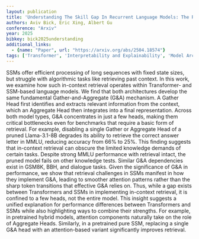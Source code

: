 ```yaml
---
layout: publication
title: 'Understanding The Skill Gap In Recurrent Language Models: The Role Of The Gather-and-aggregate Mechanism'
authors: Aviv Bick, Eric Xing, Albert Gu
conference: "Arxiv"
year: 2025
bibkey: bick2025understanding
additional_links:
  - {name: "Paper", url: "https://arxiv.org/abs/2504.18574"}
tags: ['Transformer', 'Interpretability and Explainability', 'Model Architecture', 'Reinforcement Learning', 'Attention Mechanism', 'Pretraining Methods']
---
```

SSMs offer efficient processing of long sequences with fixed state sizes, but
struggle with algorithmic tasks like retrieving past context. In this work, we
examine how such in-context retrieval operates within Transformer- and
SSM-based language models. We find that both architectures develop the same
fundamental Gather-and-Aggregate (G&A) mechanism. A Gather Head first
identifies and extracts relevant information from the context, which an
Aggregate Head then integrates into a final representation. Across both model
types, G&A concentrates in just a few heads, making them critical bottlenecks
even for benchmarks that require a basic form of retrieval. For example,
disabling a single Gather or Aggregate Head of a pruned Llama-3.1-8B degrades
its ability to retrieve the correct answer letter in MMLU, reducing accuracy
from 66% to 25%. This finding suggests that in-context retrieval can obscure
the limited knowledge demands of certain tasks. Despite strong MMLU performance
with retrieval intact, the pruned model fails on other knowledge tests. Similar
G&A dependencies exist in GSM8K, BBH, and dialogue tasks. Given the
significance of G&A in performance, we show that retrieval challenges in SSMs
manifest in how they implement G&A, leading to smoother attention patterns
rather than the sharp token transitions that effective G&A relies on. Thus,
while a gap exists between Transformers and SSMs in implementing in-context
retrieval, it is confined to a few heads, not the entire model. This insight
suggests a unified explanation for performance differences between Transformers
and SSMs while also highlighting ways to combine their strengths. For example,
in pretrained hybrid models, attention components naturally take on the role of
Aggregate Heads. Similarly, in a pretrained pure SSM, replacing a single G&A
head with an attention-based variant significantly improves retrieval.
